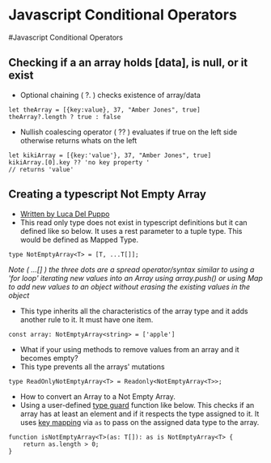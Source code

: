 # Javascript Conditional Operators
#Javascript Conditional Operators

## Checking if a an array holds [data], is null, or it exist
- Optional chaining ( ?. ) checks existence of array/data
``` 
let theArray = [{key:value}, 37, "Amber Jones", true]
theArray?.length ? true : false
```
- Nullish coalescing operator ( ?? ) evaluates if true on the left side otherwise returns whats on the left
```
let kikiArray = [{key:'value'}, 37, "Amber Jones", true]
kikiArray.[0].key ?? 'no key property '
// returns 'value'
```

## Creating a typescript Not Empty Array 
- [Written by Luca Del Puppo](https://dev.to/this-is-learning/typescript-readonlynotemptyarray-2id7)
- This read only type does not exist in typescript definitions but it can defined like so below. It uses a rest parameter to  a tuple type. This would be defined as Mapped Type. 
```
type NotEmptyArray<T> = [T, ...T[]];
```
*Note ( ...[] ) the three dots are a spread operator/syntax similar to using a 'for loop' iterating new values into an Array using array.push() or using Map to add new values to an object without erasing the existing values in the object*

- This type inherits all the characteristics of the array type and it adds another rule to it. It must have one item.
```
const array: NotEmptyArray<string> = ['apple']
```

- What if your using methods to remove values from an array and it becomes empty?
- This type prevents all the arrays' mutations 
```
type ReadOnlyNotEmptyArray<T> = Readonly<NotEmptyArray<T>>;
```

- How to convert an Array to a Not Empty Array. 
- Using a user-defined [type guard](https://www.typescriptlang.org/docs/handbook/advanced-types.html) function like below. This checks if an array has at least an element and if it respects the type assigned to it. It uses [key mapping](https://www.typescriptlang.org/docs/handbook/2/mapped-types.html#key-remapping-via-as) via `as` to pass on the assigned data type to the array.   
```
function isNotEmptyArray<T>(as: T[]): as is NotEmptyArray<T> {
	return as.length > 0;
}
```